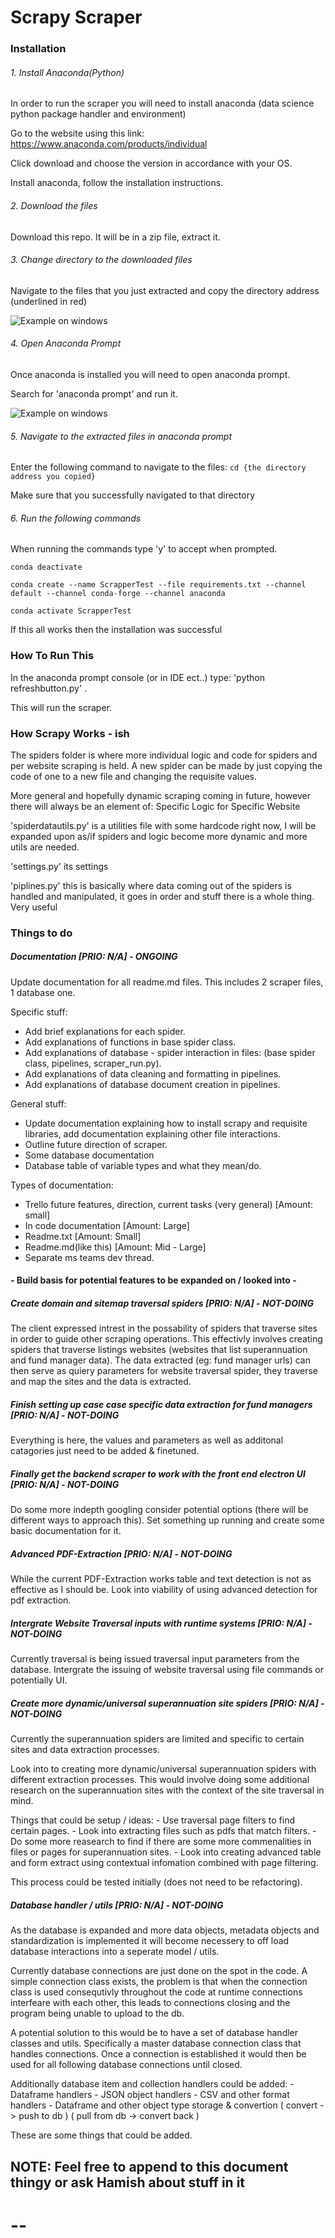 # Scrapy Scraper



### Installation

###### 1. Install Anaconda(Python)

In order to run the scraper you will need to install anaconda (data science python package handler and environment)

Go to the website using this link:
https://www.anaconda.com/products/individual

Click download and choose the version in accordance with your OS.

Install anaconda, follow the installation instructions.

###### 2. Download the files

Download this repo.
It will be in a zip file, extract it.

###### 3. Change directory to the downloaded files

Navigate to the files that you just extracted and copy the directory address (underlined in red)

![Example on windows](../repo_images/extract_file_location.png)


###### 4. Open Anaconda Prompt

Once anaconda is installed you will need to open anaconda prompt.

Search for 'anaconda prompt' and run it.

![Example on windows](../repo_images/anaconda_prompt.png)


###### 5. Navigate to the extracted files in anaconda prompt

Enter the following command to navigate to the files:
``` cd {the directory address you copied} ```

Make sure that you successfully navigated to that directory

###### 6. Run the following commands

When running the commands type 'y' to accept when prompted.

``` conda deactivate ```

``` conda create --name ScrapperTest --file requirements.txt --channel default --channel conda-forge --channel anaconda ```

``` conda activate ScrapperTest ```

If this all works then the installation was successful



### How To Run This

In the anaconda prompt console (or in IDE ect..) type: 'python refreshbutton.py' .

This will run the scraper.


### How Scrapy Works - ish
The spiders folder is where more individual logic and code for spiders and per website scraping is held.
A new spider can be made by just copying the code of one to a new file and changing the requisite values.

More general and hopefully dynamic scraping coming in future, however there will always be an element of: Specific Logic for Specific Website

'spiderdatautils.py' is a utilities file with some hardcode right now, I will be expanded upon as/if spiders and logic become more dynamic and more utils are needed.

'settings.py' its settings

'piplines.py' this is basically where data coming out of the spiders is handled and manipulated, it goes in order and stuff there is a whole thing. Very useful


### Things to do

##### Documentation [PRIO: N/A] - ONGOING

Update documentation for all readme.md files. This includes 2 scraper files, 1 database one.

Specific stuff:
 - Add brief explanations for each spider.
 - Add explanations of functions in base spider class.
 - Add explanations of database - spider interaction in files: (base spider class, pipelines, scraper_run.py).
 - Add explanations of data cleaning and formatting in pipelines.
 - Add explanations of database document creation in pipelines.

General stuff:
 - Update documentation explaining how to install scrapy and requisite libraries, add documentation explaining other file interactions.
 - Outline future direction of scraper.
 - Some database documentation
 - Database table of variable types and what they mean/do.

Types of documentation:
 - Trello future features, direction, current tasks (very general) [Amount: small]
 - In code documentation [Amount: Large]
 - Readme.txt [Amount: Small]
 - Readme.md(like this) [Amount: Mid - Large]
 - Separate ms teams dev thread.

#### - Build basis for potential features to be expanded on / looked into -


##### Create domain and sitemap traversal spiders [PRIO: N/A] - NOT-DOING

The client expressed intrest in the possability of spiders that traverse sites in order to guide other scraping operations.
This effectivly involves creating spiders that traverse listings websites (websites that list superannuation and fund manager data).
The data extracted (eg: fund manager urls) can then serve as quiery parameters for website traversal spider,
they traverse and map the sites and the data is extracted.


##### Finish setting up case case specific data extraction for fund managers [PRIO: N/A] - NOT-DOING

Everything is here, the values and parameters as well as additonal catagories just need to be added & finetuned.

##### Finally get the backend scraper to work with the front end electron UI [PRIO: N/A] - NOT-DOING

Do some more indepth googling consider potential options (there will be different ways to approach this).
Set something up running and create some basic documentation for it.

##### Advanced PDF-Extraction [PRIO: N/A] - NOT-DOING

While the current PDF-Extraction works table and text detection is not as effective as I should be.
Look into viability of using advanced detection for pdf extraction.

#####  Intergrate Website Traversal inputs with runtime systems [PRIO: N/A] - NOT-DOING

Currently traversal is being issued traversal input parameters from the database.
Intergrate the issuing of website traversal using file commands or potentially UI.

##### Create more dynamic/universal superannuation site spiders [PRIO: N/A] - NOT-DOING

Currently the superannuation spiders are limited and specific to certain sites and data extraction processes.

Look into to creating more dynamic/universal superannuation spiders with different extraction processes.
This would involve doing some additional research on the superannuation sites with the context of the site traversal in mind.

Things that could be setup / ideas:
	- Use traversal page filters to find certain pages.
    - Look into extracting files such as pdfs that match filters.
    - Do some more reasearch to find if there are some more commenalities in files or pages for superannuation sites.
    - Look into creating advanced table and form extract using contextual infomation combined with page filtering.

This process could be tested initially (does not need to be refactoring).

##### Database handler / utils [PRIO: N/A] - NOT-DOING

As the database is expanded and more data objects, metadata objects and standardization is implemented it will become necessery to off load database interactions into a seperate model / utils.

Currently database connections are just done on the spot in the code.
A simple connection class exists, the problem is that when the connection class is used consequtivly throughout the code at runtime connections interfeare with each other,
this leads to connections closing and the program being unable to upload to the db.

A potential solution to this would be to have a set of database handler classes and utils. Specifically a master database connection class that handles connections.
Once a connection is established it would then be used for all following database connections until closed.

Additionally database item and collection handlers could be added:
	- Dataframe handlers
    - JSON object handlers
    - CSV and other format handlers
    - Dataframe and other object type storage & convertion ( convert -> push to db ) ( pull from db -> convert back )

These are some things that could be added.



## NOTE: Feel free to append to this document thingy or ask Hamish about stuff in it


# --
